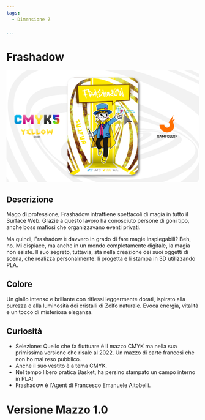 ```yaml
---
tags:
  - Dimensione Z

...
```


# Frashadow

![frashadow](../eg/Y/frashadow.jpg)

## Descrizione

Mago di professione, Frashadow intrattiene spettacoli di magia in tutto il Surface Web. Grazie a questo lavoro ha conosciuto persone di goni tipo, anche boss mafiosi che organizzavano eventi privati.

Ma quindi, Frashadow è davvero in grado di fare magie inspiegabili? Beh, no. Mi dispiace, ma anche in un mondo completamente digitale, la magia non esiste. Il suo segreto, tuttavia, sta nella creazione dei suoi oggetti di scena, che realizza personalmente: li progetta e li stampa in 3D utilizzando PLA.

## Colore

Un giallo intenso e brillante con riflessi leggermente dorati, ispirato alla purezza e alla luminosità dei cristalli di Zolfo naturale. Evoca energia, vitalità e un tocco di misteriosa eleganza.

## Curiosità

- Selezione: Quello che fa fluttuare è il mazzo CMYK ma nella sua primissima versione che risale al 2022. Un mazzo di carte francesi che non ho mai reso pubblico.
- Anche il suo vestito è a tema CMYK.
- Nel tempo libero pratica Basket, ha persino stampato un campo interno in PLA!
- Frashadow è l'Agent di Francesco Emanuele Altobelli.

# Versione Mazzo 1.0